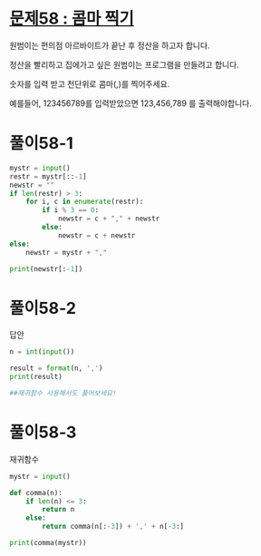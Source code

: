 # [문제58 : 콤마 찍기](https://www.notion.so/58-c988bd484ac14953b214fd6921522d78)

원범이는 편의점 아르바이트가 끝난 후 정산을 하고자 합니다.

정산을 빨리하고 집에가고 싶은 원범이는 프로그램을 만들려고 합니다.

숫자를 입력 받고 천단위로 콤마(,)를 찍어주세요.

예를들어, 123456789를 입력받았으면 123,456,789 를 출력해야합니다.

# 풀이58-1

``` python
mystr = input()
restr = mystr[::-1]
newstr = ""
if len(restr) > 3:
    for i, c in enumerate(restr):
        if i % 3 == 0:
            newstr = c + "," + newstr
        else:
            newstr = c + newstr
else:
    newstr = mystr + ","

print(newstr[:-1])
```


# 풀이58-2

답안

``` python
n = int(input())

result = format(n, ',')
print(result)

##재귀함수 사용해서도 풀어보세요!
```

# 풀이58-3

재귀함수

``` python
mystr = input()

def comma(n):
    if len(n) <= 3:
        return n
    else:
        return comma(n[:-3]) + ',' + n[-3:]

print(comma(mystr))
```
